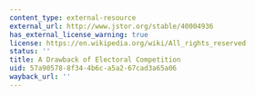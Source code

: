 ```yaml
---
content_type: external-resource
external_url: http://www.jstor.org/stable/40004936
has_external_license_warning: true
license: https://en.wikipedia.org/wiki/All_rights_reserved
status: ''
title: A Drawback of Electoral Competition
uid: 57a90578-8f34-4b6c-a5a2-67cad3a65a06
wayback_url: ''
---
```

